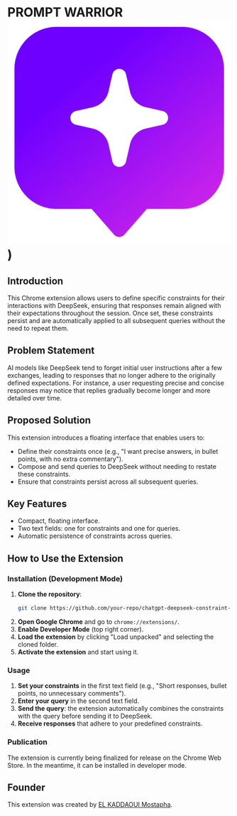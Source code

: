 # PROMPT WARRIOR ![Logo](https://github.com/Mostapha-El-Kaddaoui/PROMPT-WARRIOR-Chrome-Extension-JS-TaiwlindCSS/blob/main/images/icon48.png))
## Introduction
This Chrome extension allows users to define specific constraints for their interactions with DeepSeek, ensuring that responses remain aligned with their expectations throughout the session. Once set, these constraints persist and are automatically applied to all subsequent queries without the need to repeat them.

## Problem Statement
AI models like DeepSeek tend to forget initial user instructions after a few exchanges, leading to responses that no longer adhere to the originally defined expectations. For instance, a user requesting precise and concise responses may notice that replies gradually become longer and more detailed over time.

## Proposed Solution
This extension introduces a floating interface that enables users to:
- Define their constraints once (e.g., "I want precise answers, in bullet points, with no extra commentary").
- Compose and send queries to DeepSeek without needing to restate these constraints.
- Ensure that constraints persist across all subsequent queries.

## Key Features
- Compact, floating interface.
- Two text fields: one for constraints and one for queries.
- Automatic persistence of constraints across queries.

## How to Use the Extension
### Installation (Development Mode)
1. **Clone the repository**:
   ```bash
   git clone https://github.com/your-repo/chatgpt-deepseek-constraint-extension.git
   ```
2. **Open Google Chrome** and go to `chrome://extensions/`.
3. **Enable Developer Mode** (top right corner).
4. **Load the extension** by clicking "Load unpacked" and selecting the cloned folder.
5. **Activate the extension** and start using it.

### Usage
1. **Set your constraints** in the first text field (e.g., "Short responses, bullet points, no unnecessary comments").
2. **Enter your query** in the second text field.
3. **Send the query**: the extension automatically combines the constraints with the query before sending it to DeepSeek.
4. **Receive responses** that adhere to your predefined constraints.

### Publication
The extension is currently being finalized for release on the Chrome Web Store. In the meantime, it can be installed in developer mode.

## Founder
This extension was created by [EL KADDAOUI Mostapha](https://www.linkedin.com/in/mostapha-el-kaddaoui/).
